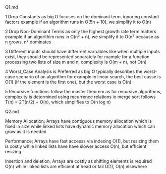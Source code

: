 Q1.md

1 Drop Constants as big O focuses on the dominant term, ignoring constant factors example if an algorithm runs in O(5n + 10), we simplify it to O(n)


2 Drop Non-Dominant Terms as only the highest growth rate term matters example if an algorithim runs in O(n² + n), we simplify it to O(n² because as n grows, n² dominates

3 Different inputs should have differrent varriables like when multiple inputs exist, they should be represented separately for rxample for a function processing two lists of size m and n, complexity is O(m + n), not O(n)

4 Worst_Case Analysis is Preferred as big O typically describes the worst-case scenario of an algorithm for example in linear search, the best casse is O(1) (if the element is the first one), but the worst case is O(n)

5 Recursive functions follow the master theorem as for recursive algorithms, complexity is determined using recurrence relations ie merge sort follows T(n) = 2T(n/2) + O(n), which simplifies to O(n log n)



Q2.md

Memory Allocation; Arrays have contiguous memory allocation which is fixed in size while linked lists have dynamic memory allocation which can grow as it is needed

Performance; Arrays have fast accesss via indexing O(1), but resizing them is costly while linked lists have have slower access O(n), but efficient resizing

Insertion and deletion; Arrays are costly as shifting elements is required O(n) while linked lists are efficient at head or tail O(1), O(n) elsewhere 

